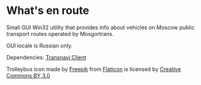 # What's en route

Small GUI Win32 utility that provides info about vehicles on Moscow public transport routes operated by Mosgortrans.

GUI locale is Russian only.

Dependencies: [Transnavi Client](https://github.com/Snarkorel/Transnavi-Client)

Trolleybus icon made by [Freepik](https://www.freepik.com/) from [Flaticon](https://www.flaticon.com/) is licensed by [Creative Commons BY 3.0](http://creativecommons.org/licenses/by/3.0/)
